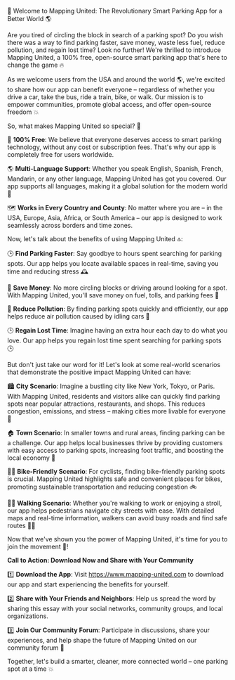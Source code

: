 🚀 Welcome to Mapping United: The Revolutionary Smart Parking App for a Better World 🌎

Are you tired of circling the block in search of a parking spot? Do you wish there was a way to find parking faster, save money, waste less fuel, reduce pollution, and regain lost time? Look no further! We're thrilled to introduce Mapping United, a 100% free, open-source smart parking app that's here to change the game 🔥

As we welcome users from the USA and around the world 🌎, we're excited to share how our app can benefit everyone – regardless of whether you drive a car, take the bus, ride a train, bike, or walk. Our mission is to empower communities, promote global access, and offer open-source freedom 💥

So, what makes Mapping United so special? 🤔

📍 **100% Free**: We believe that everyone deserves access to smart parking technology, without any cost or subscription fees. That's why our app is completely free for users worldwide.

🌎 **Multi-Language Support**: Whether you speak English, Spanish, French, Mandarin, or any other language, Mapping United has got you covered. Our app supports all languages, making it a global solution for the modern world 🌈

🗺️ **Works in Every Country and County**: No matter where you are – in the USA, Europe, Asia, Africa, or South America – our app is designed to work seamlessly across borders and time zones.

Now, let's talk about the benefits of using Mapping United 🔝:

🕒 **Find Parking Faster**: Say goodbye to hours spent searching for parking spots. Our app helps you locate available spaces in real-time, saving you time and reducing stress 🕰️

💸 **Save Money**: No more circling blocks or driving around looking for a spot. With Mapping United, you'll save money on fuel, tolls, and parking fees 💸

🌟 **Reduce Pollution**: By finding parking spots quickly and efficiently, our app helps reduce air pollution caused by idling cars 🌟

🕒 **Regain Lost Time**: Imagine having an extra hour each day to do what you love. Our app helps you regain lost time spent searching for parking spots 🕒

But don't just take our word for it! Let's look at some real-world scenarios that demonstrate the positive impact Mapping United can have:

🏙️ **City Scenario**: Imagine a bustling city like New York, Tokyo, or Paris. With Mapping United, residents and visitors alike can quickly find parking spots near popular attractions, restaurants, and shops. This reduces congestion, emissions, and stress – making cities more livable for everyone 🌆

🏠 **Town Scenario**: In smaller towns and rural areas, finding parking can be a challenge. Our app helps local businesses thrive by providing customers with easy access to parking spots, increasing foot traffic, and boosting the local economy 💸

🚴‍♂️ **Bike-Friendly Scenario**: For cyclists, finding bike-friendly parking spots is crucial. Mapping United highlights safe and convenient places for bikes, promoting sustainable transportation and reducing congestion 🚲

🏃‍♀️ **Walking Scenario**: Whether you're walking to work or enjoying a stroll, our app helps pedestrians navigate city streets with ease. With detailed maps and real-time information, walkers can avoid busy roads and find safe routes 🏃‍♂️

Now that we've shown you the power of Mapping United, it's time for you to join the movement 💪!

**Call to Action: Download Now and Share with Your Community**

1️⃣ **Download the App**: Visit https://www.mapping-united.com to download our app and start experiencing the benefits for yourself.

2️⃣ **Share with Your Friends and Neighbors**: Help us spread the word by sharing this essay with your social networks, community groups, and local organizations.

3️⃣ **Join Our Community Forum**: Participate in discussions, share your experiences, and help shape the future of Mapping United on our community forum 📢

Together, let's build a smarter, cleaner, more connected world – one parking spot at a time 💥